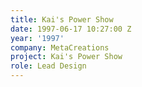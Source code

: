 ```yaml
---
title: Kai's Power Show
date: 1997-06-17 10:27:00 Z
year: '1997'
company: MetaCreations
project: Kai's Power Show
role: Lead Design
---
```


